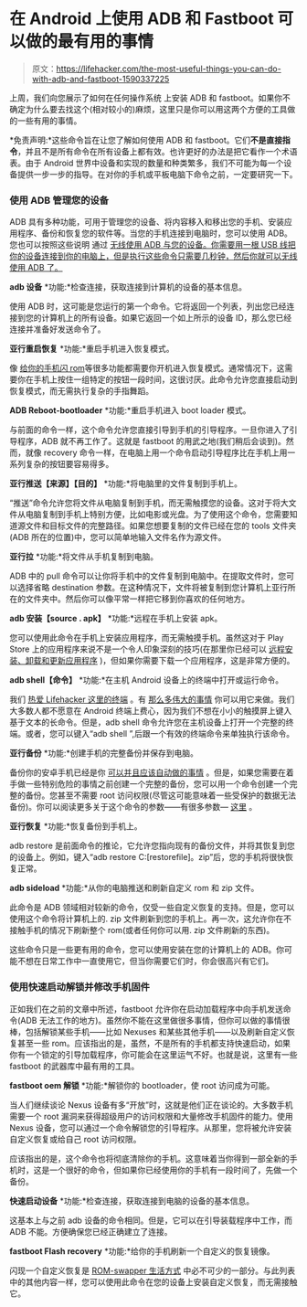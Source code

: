 # 在 Android 上使用 ADB 和 Fastboot 可以做的最有用的事情

> 原文：<https://lifehacker.com/the-most-useful-things-you-can-do-with-adb-and-fastboot-1590337225>

上周，我们向您展示了如何在任何操作系统 上安装 ADB 和 fastboot。如果你不确定为什么要去找这个(相对较小的)麻烦，这里只是你可以用这两个方便的工具做的一些有用的事情。



*免责声明:*这些命令旨在让您了解如何使用 ADB 和 fastboot。它们**不是直接指令**，并且不是所有命令在所有设备上都有效。也许更好的办法是把它看作一个术语表。由于 Android 世界中设备和实现的数量和种类繁多，我们不可能为每一个设备提供一步一步的指导。在对你的手机或平板电脑下命令之前，一定要研究一下。

### 使用 ADB 管理您的设备

ADB 具有多种功能，可用于管理您的设备、将内容移入和移出您的手机、安装应用程序、备份和恢复您的软件等。当您的手机连接到电脑时，您可以使用 ADB。您也可以按照这些说明 通过 [无线使用 ADB 与您的设备。你需要用一根 USB 线把你的设备连接到你的电脑上，但是执行这些命令只需要几秒钟，然后你就可以无线使用 ADB 了。](http://developer.android.com/tools/help/adb.html#wireless)

**adb 设备**
*功能:*检查连接，获取连接到计算机的设备的基本信息。

使用 ADB 时，这可能是您运行的第一个命令。它将返回一个列表，列出您已经连接到您的计算机上的所有设备。如果它返回一个如上所示的设备 ID，那么您已经连接并准备好发送命令了。

**亚行重启恢复**
*功能:*重启手机进入恢复模式。

像 [给你的手机闪 rom](https://lifehacker.com/how-to-flash-a-rom-to-your-android-phone-30885281)等很多功能都需要你开机进入恢复模式。通常情况下，这需要你在手机上按住一组特定的按钮一段时间，这很讨厌。此命令允许您直接启动到恢复模式，而无需执行复杂的手指舞蹈。

**ADB Reboot-bootloader**
*功能:*重启手机进入 boot loader 模式。

与前面的命令一样，这个命令允许您直接引导到手机的引导程序。一旦你进入了引导程序，ADB 就不再工作了。这就是 fastboot 的用武之地(我们稍后会谈到)。然而，就像 recovery 命令一样，在电脑上用一个命令启动引导程序比在手机上用一系列复杂的按钮要容易得多。

**亚行推送【来源】【目的】**
*功能:*将电脑里的文件复制到手机上。

“推送”命令允许您将文件从电脑复制到手机，而无需触摸您的设备。这对于将大文件从电脑复制到手机上特别方便，比如电影或光盘。为了使用这个命令，您需要知道源文件和目标文件的完整路径。如果您想要复制的文件已经在您的 tools 文件夹(ADB 所在的位置)中，您可以简单地输入文件名作为源文件。

**亚行拉**
*功能:*将文件从手机复制到电脑。

ADB 中的 pull 命令可以让你将手机中的文件复制到电脑中。在提取文件时，您可以选择省略 destination 参数。在这种情况下，文件将被复制到您计算机上亚行所在的文件夹中。然后你可以像平常一样把它移到你喜欢的任何地方。

**adb 安装【source . apk】**
*功能:*远程在手机上安装 apk。

您可以使用此命令在手机上安装应用程序，而无需触摸手机。虽然这对于 Play Store 上的应用程序来说不是一个令人印象深刻的技巧(在那里你已经可以 [远程安装、卸载和更新应用程序](https://lifehacker.com/the-google-play-web-store-now-lets-you-update-and-unins-5922011) )，但如果你需要下载一个应用程序，这是非常方便的。

**adb shell【命令】**
*功能:*在主机 Android 设备上的终端中打开或运行命令。

我们 [热爱 Lifehacker 这里的终端](https://lifehacker.com/master-the-command-line-this-weekend-5990668) 。有 [那么多伟大的事情](http://lifehacker.com/top-10-tools-that-are-better-in-the-command-line-5935869) 你可以用它来做。我们大多数人都不愿意在 Android 终端上费心，因为我们不想在小小的触摸屏上键入基于文本的长命令。但是，adb shell 命令允许您在主机设备上打开一个完整的终端。或者，您可以键入“adb shell ”,后跟一个有效的终端命令来单独执行该命令。

**亚行备份**
*功能:*创建手机的完整备份并保存到电脑。

备份你的安卓手机已经是你 [可以并且应该自动做的事情](https://lifehacker.com/how-to-set-up-a-fully-automated-app-and-settings-backup-5784857) 。但是，如果您需要在着手做一些特别危险的事情之前创建一个完整的备份，您可以用一个命令创建一个完整的备份。您甚至不需要 root 访问权限(尽管这可能意味着一些受保护的数据无法备份)。你可以阅读更多关于这个命令的参数——有很多参数— [这里](http://forum.xda-developers.com/galaxy-nexus/general/guide-phone-backup-unlock-root-t1420351) 。

**亚行恢复**
*功能:*恢复备份到手机上。

adb restore 是前面命令的推论，它允许您指向现有的备份文件，并将其恢复到您的设备上。例如，键入“adb restore C:\[restorefile]。zip”后，您的手机将很快恢复正常。

**adb sideload**
*功能:*从你的电脑推送和刷新自定义 rom 和 zip 文件。

此命令是 ADB 领域相对较新的命令，仅受一些自定义恢复的支持。但是，您可以使用这个命令将计算机上的. zip 文件刷新到您的手机上。再一次，这允许你在不接触手机的情况下刷新整个 rom(或者任何你可以用. zip 文件刷新的东西)。

这些命令只是一些更有用的命令，您可以使用安装在您的计算机上的 ADB。你可能不想在日常工作中一直使用它，但当你需要它们时，你会很高兴有它们。

### 使用快速启动解锁并修改手机固件

正如我们在之前的文章中所述，fastboot 允许你在启动加载程序中向手机发送命令(ADB 无法工作的地方)。虽然你不能在这里做很多事情，但你可以做的事情很棒，包括解锁某些手机——比如 Nexuses 和某些其他手机——以及刷新自定义恢复甚至一些 rom。应该指出的是，虽然，不是所有的手机都支持快速启动，如果你有一个锁定的引导加载程序，你可能会在这里运气不好。也就是说，这里有一些 fastboot 的武器库中最有用的工具。

**fastboot oem 解锁**
*功能:*解锁你的 bootloader，使 root 访问成为可能。

当人们继续谈论 Nexus 设备有多“开放”时，这就是他们正在谈论的。大多数手机需要一个 root 漏洞来获得超级用户的访问权限和大量修改手机固件的能力。使用 Nexus 设备，您可以通过一个命令解锁您的引导程序。从那里，您将被允许安装自定义恢复或给自己 root 访问权限。

应该指出的是，这个命令也将彻底清除你的手机。这意味着当你得到一部全新的手机时，这是一个很好的命令，但如果你已经使用你的手机有一段时间了，先做一个备份。

**快速启动设备**
*功能:*检查连接，获取连接到电脑的设备的基本信息。

这基本上与之前 adb 设备的命令相同。但是，它可以在引导装载程序中工作，而 ADB 不能。方便确保您已经正确建立了连接。

**fastboot Flash recovery**
*功能:*给你的手机刷新一个自定义的恢复镜像。

闪现一个自定义恢复是 [ROM-swapper 生活方式](https://lifehacker.com/how-to-flash-a-rom-to-your-android-phone-30885281) 中必不可少的一部分。与此列表中的其他内容一样，您可以使用此命令在您的设备上安装自定义恢复，而无需接触它。